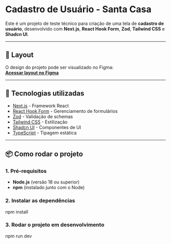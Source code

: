 # Cadastro de Usuário - Santa Casa

Este é um projeto de teste técnico para criação de uma tela de **cadastro de usuário**, desenvolvido com **Next.js**, **React Hook Form**, **Zod**, **Tailwind CSS** e **Shadcn UI**.

---

## 🎨 Layout
O design do projeto pode ser visualizado no Figma:  
[**Acessar layout no Figma**](https://www.figma.com/design/vVuWTaTEYzzR4Ec9K6sZHH/SantaCasaV1?m=auto&t=ZdjeLwMW11Oxe0tA-1)

---

## 🚀 Tecnologias utilizadas
- [Next.js](https://nextjs.org/) - Framework React
- [React Hook Form](https://react-hook-form.com/) - Gerenciamento de formulários
- [Zod](https://zod.dev/) - Validação de schemas
- [Tailwind CSS](https://tailwindcss.com/) - Estilização
- [Shadcn UI](https://ui.shadcn.com/) - Componentes de UI
- [TypeScript](https://www.typescriptlang.org/) - Tipagem estática

---

## 📦 Como rodar o projeto

### **1. Pré-requisitos**
- **Node.js** (versão 18 ou superior)
- **npm** (instalado junto com o Node)

### **2. Instalar as dependências**
npm install

### **3. Rodar o projeto em desenvolvimento**
npm run dev
